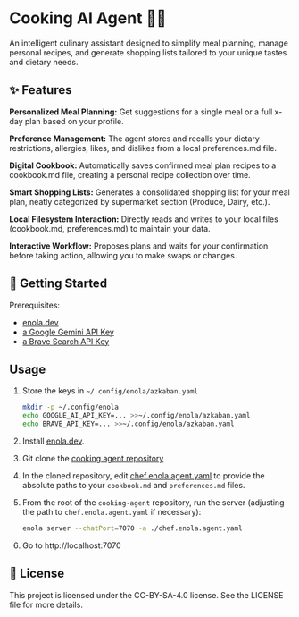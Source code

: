 # Cooking AI Agent 🧑‍🍳

An intelligent culinary assistant designed to simplify meal planning, manage personal recipes, and generate shopping lists tailored to your unique tastes and dietary needs.

## ✨ Features

**Personalized Meal Planning:** Get suggestions for a single meal or a full x-day plan based on your profile.

**Preference Management:** The agent stores and recalls your dietary restrictions, allergies, likes, and dislikes from a local preferences.md file.

**Digital Cookbook:** Automatically saves confirmed meal plan recipes to a cookbook.md file, creating a personal recipe collection over time.

**Smart Shopping Lists:** Generates a consolidated shopping list for your meal plan, neatly categorized by supermarket section (Produce, Dairy, etc.).

**Local Filesystem Interaction:** Directly reads and writes to your local files (cookbook.md, preferences.md) to maintain your data.

**Interactive Workflow:** Proposes plans and waits for your confirmation before taking action, allowing you to make swaps or changes.

## 🚀 Getting Started

Prerequisites:

- [enola.dev](https://github.com/enola-dev/enola)
- [a Google Gemini API Key](https://aistudio.google.com/apikey)
- [a Brave Search API Key](https://brave.com/search/api/)

## Usage

1. Store the keys in `~/.config/enola/azkaban.yaml`

    ```bash
    mkdir -p ~/.config/enola
    echo GOOGLE_AI_API_KEY=... >>~/.config/enola/azkaban.yaml
    echo BRAVE_API_KEY=... >>~/.config/enola/azkaban.yaml
    ```

2. Install [enola.dev](https://docs.enola.dev/use/).
3. Git clone the [cooking agent repository](https://github.com/enola-dev/cooking-agent/)
4. In the cloned repository, edit [chef.enola.agent.yaml](https://github.com/enola-dev/cooking-agent/blob/main/chef.enola.agent.yaml) to provide the absolute paths to your `cookbook.md` and `preferences.md` files.
5. From the root of the `cooking-agent` repository, run the server (adjusting the path to `chef.enola.agent.yaml` if necessary):

    ```bash
    enola server --chatPort=7070 -a ./chef.enola.agent.yaml
    ```

6. Go to http://localhost:7070

## 📜 License

This project is licensed under the CC-BY-SA-4.0 license. See the LICENSE file for more details.

<!-- DO NOT MODIFY here; @see tools/agents/update-docs.bash -->
